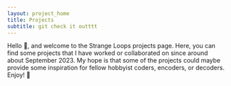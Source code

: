 ```yaml
---
layout: project_home
title: Projects
subtitle: git check it outttt 
---
```


Hello 🐣, and welcome to the Strange Loops projects page. Here, you can find some projects that I have worked or collaborated on since around about September 2023. My hope is that some of the projects could maybe provide some inspiration for fellow hobbyist coders, encoders, or decoders. Enjoy! 🌴


